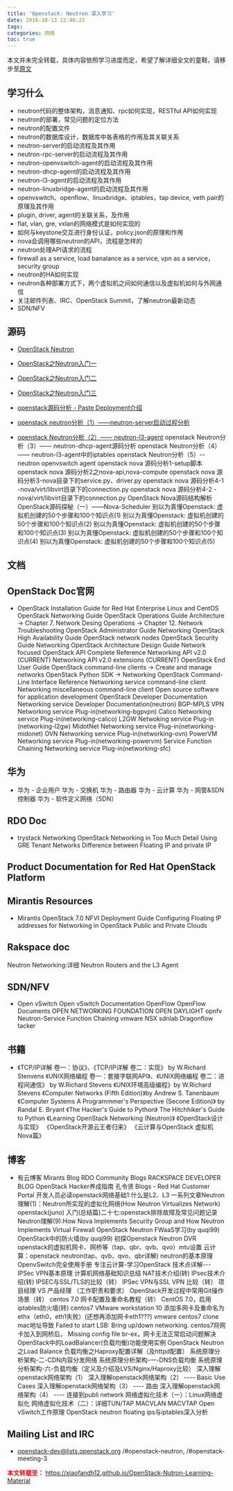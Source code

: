 ```yaml
---
title: 'Openstack: Neutron 深入学习'
date: 2016-10-13 22:46:23
tags:
categories: 网络
toc: true
---
```

本文并未完全转载，具体内容依照学习进度而定，希望了解详细全文的童鞋，请移步至[原文](https://xiaofandh12.github.io/OpenStack-Nutron-Learning-Material)

学习什么
--

- neutron代码的整体架构，消息通知、rpc如何实现，RESTful API如何实现
- neutron的部署，常见问题的定位方法
- neutron的配置文件
- neutron的数据库设计，数据库中各表格的作用及其关联关系
- neutron-server的启动流程及其作用
- neutron-rpc-server的启动流程及其作用
- neutron-openvswitch-agent的启动流程及其作用
- neutron-dhcp-agent的启动流程及其作用
- neutron-l3-agent的启动流程及其作用
- neutron-linuxbridge-agent的启动流程及其作用
- openvswitch、openflow、linuxbridge、iptables，tap device, veth pair的原理及其作用
- plugin, driver, agent的关联关系，及作用
- flat, vlan, gre, vxlan的网络模式是如何实现的
- 如何与keystone交互进行身份认证，policy.json的原理和作用
- nova会调用哪些neutron的API，流程是怎样的
- neutron处理API请求的流程
- firewall as a service, load banalance as a service, vpn as a service， security group
- neutron的HA如何实现
- neutron各种部署方式下，两个虚拟机之间如何通信以及虚拟机如何与外网通信
- 关注邮件列表、IRC、OpenStack Summit，了解neutron最新动态
- SDN/NFV

<!-- more -->

源码
--

- [OpenStack Neutron](https://github.com/openstack/neutron)

- [OpenStack之Neutron入门一](http://www.aboutyun.com/forum.php?mod=viewthread&tid=9523&highlight=Neutron%2B%2B%C8%EB%C3%C5)
- [OpenStack之Neutron入门二](http://www.aboutyun.com/thread-9517-1-1.html)
- [OpenStack之Neutron入门三](http://www.aboutyun.com/thread-9537-1-1.html)
- [openstack源码分析 - Paste Deployment介绍](http://blog.chinaunix.net/uid-20940095-id-4105407.html)
- [openstack neutron分析（1）——neutron-server启动过程分析](http://www.aboutyun.com/thread-9527-1-1.html)
- [openstack Neutron分析（2）—— neutron-l3-agent](http://www.aboutyun.com/thread-9529-1-1.html)
openstack Neutron分析（3）—— neutron-dhcp-agent源码分析
openstack Neutron分析（4）—— neutron-l3-agent中的iptables
openstack Neutron分析（5）-- neutron openvswitch agent
openstack nova 源码分析1-setup脚本
openstack nova 源码分析2之nova-api,nova-compute
openstack nova 源码分析3-nova目录下的service.py、driver.py
openstack nova 源码分析4-1 -nova/virt/libvirt目录下的connection.py
openstack nova 源码分析4-2 -nova/virt/libvirt目录下的connection.py
OpenStack Nova源码结构解析
OpenStack源码探秘（一）——Nova-Scheduler
别以为真懂Openstack: 虚拟机创建的50个步骤和100个知识点(1)
别以为真懂Openstack: 虚拟机创建的50个步骤和100个知识点(2)
别以为真懂Openstack: 虚拟机创建的50个步骤和100个知识点(3)
别以为真懂Openstack: 虚拟机创建的50个步骤和100个知识点(4)
别以为真懂Openstack: 虚拟机创建的50个步骤和100个知识点(5)

文档
--

OpenStack Doc官网
---  

- OpenStack Installation Guide for Red Hat Enterprise Linux and CentOS
OpenStack Networking Guide
OpenStack Operations Guide
Architecture -> Chapter 7. Network Desing
Operations -> Chapter 12. Network Troubleshooting
OpenStack Administrator Guide
Networking
OpenStack High Availability Guide
OpenStack network nodes
OpenStack Security Guide
Networking
OpenStack Architecture Design Guide
Network focused
OpenStack API Complete Reference
Networking API v2.0 (CURRENT)
Networking API v2.0 extensions (CURRENT)
OpenStack End User Guide
OpenStack command-line clients -> Create and manage networks
OpenStack Python SDK -> Networking
OpenStack Command-Line Interface Reference
Networking service command-line client
Networking miscellaneous command-line client
Open source software for application development
OpenStack Developer Documentation
Networking service Developer Documentation(neutron)
BGP-MPLS VPN Networking service Plug-in(networking-bgpvpn)
Calico Networking service Plug-in(networking-calico)
L2GW Netwoking service Plug-in (networking-l2gw)
MidotNet Networking service Plug-in(networking-midonet)
OVN Networking service Plug-in(networking-ovn)
PowerVM Networking service Plug-in(networking-powervm)
Service Function Chaining Networking service Plug-in(networking-sfc)

华为
---

- 华为 - 企业用户
华为 - 交换机
华为 - 路由器
华为 - 云计算
华为 - 网管&SDN控制器
华为 - 软件定义网络（SDN）

RDO Doc
---

- trystack
Networking
OpenStack Networking in Too Much Detail
Using GRE Tenant Networks
Difference between Floating IP and private IP

Product Documentation for Red Hat OpenStack Platform
---

Mirantis Resources
---

- Mirantis OpenStack 7.0 NFVI Deployment Guide
Configuring Floating IP addresses for Networking in OpenStack Public and Private Clouds

Rakspace doc
---

Neutron Networking:详细 Neutron Routers and the L3 Agent

SDN/NFV
---

- Open vSwitch
Open vSwitch Documentation
OpenFlow
OpenFlow Documents
OPEN NETWORKING FOUNDATION
OPEN DAYLIGHT
opnfv
Neutron-Service Function Chaining
vmware NSX
sdnlab
Dragonflow
tacker

书籍
--

- 《TCP/IP详解 卷一：协议》、《TCP/IP详解 卷二：实现》 by W.Richard Stenvens
《UNIX网络编程 卷一：套接字联网API》、《UNIX网络编程 卷二：进程间通信》 by W.Richard Stevens
《UNIX环境高级编程》by W.Richard Stevens
《Computer Networks (Fifth Edition)》by Andrew S. Tanenbaum
《Computer Systems A Programmmer's Perspective (Secone Edition)》 by Randal E. Bryant
《The Hacker's Guide to Python》
The Hitchhiker's Guide to Python
《Learning OpenStack Networking (Neutron)》
《OpenStack设计与实现》
《OpenStack开源云王者归来》
《云计算与OpenStack 虚拟机Nova篇》

博客
--

- 有云博客
Mirants Blog
RDO Community Blogs
RACKSPACE DEVELOPER BLOG
OpenStack Hacker养成指南
孔令贤
Blogs - Red Hat Customer Portal
开发人员必读openstack网络基础1:什么是L2、L3
一系列文章Neutron 理解(1)：Neutron所实现的虚拟化网络(How Neutron Virtualizes Network)
openstack(juno) 入门(总结篇)二十七:openstack排除故障及常见问题记录
Neutron理解(9):How Nova Implements Security Group and How Neutron Implements Virtual Firewall
OpenStack Neutron FWaaS学习(by quqi99)
OpenStack中的防火墙(by quqi99)
初探Openstack Neutron DVR
openstack的虚拟机网卡、网桥等（tap、qbr、qvb、qvo）mtu设置
云计算：openstack neutron(tap、qvb、qvo、qbr详解)
neutron的基本原理
OpenvSwitch完全使用手册
专注云计算-学习OpenStack
技术点详解---IPSec VPN基本原理
计算机网络基础知识总结
NAT技术介绍(转)
IPsec技术介绍(转)
IPSEC与SSL/TLS的比较（转）
IPSec VPN与SSL VPN 比较（转）
项目经理 VS 产品经理 （工作职责和要求）
OpenStack开发过程中常用Git操作场景（转）
centos 7.0 网卡配置及重命名教程（转）
CentOS 7.0，启用iptables防火墙(转)
centos7 VMware workstation 10 添加多网卡及重命名为ethx（eth0，eth1失败）(还想再添加网卡eth1???)
vmware centos7 clone mac地址导致 Failed to start LSB: Bring up/down networking.
centos7将网卡加入到网桥后， Missing config file br-ex，网卡无法正常启动问题解决
OpenStack中的LoadBalancer(负载均衡)功能使用实例
OpenStack Neutron之Load Balance
负载均衡之Haproxy配置详解（及httpd配置）
系统原理分析架构-二-CDN内容分发网络
系统原理分析架构-一-DNS负载均衡
系统原理分析架构-六-负载均衡（定义及介绍及LVS/Nginx/Haproxy比较）
深入理解openstack网络架构（1）
深入理解openstack网络架构（2） ---- Basic Use Cases
深入理解openstack网络架构（3） ---- 路由
深入理解openstack网络架构（4） ---- 连接到publi network
网络虚拟化技术（一）：Linux网络虚拟化
网络虚拟化技术（二）：详细TUN/TAP MACVLAN MACVTAP
Open vSwitch工作原理
OpenStack neutron floating ips与iptables深入分析

Mailing List and IRC
--

- openstack-dev@lists.openstack.org
/#openstack-neutron, /#openstack-meeting-3

<font color="red"> **本文转载至：** https://xiaofandh12.github.io/OpenStack-Nutron-Learning-Material </font>
<br>
